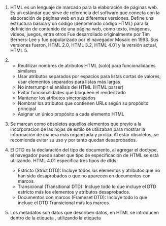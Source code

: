 

1. HTML es un lenguaje de marcado para la elaboración de páginas web.
Es un estándar que sirve de referencia del software que conecta con la elaboración de páginas web en sus diferentes versiones.
Define una estructura básica y un código (denominado código HTML) para la definición de contenido de una página web, como texto, imágenes, videos, juegos, entre otros
Fue desarrollado originalmente por Tim Berners-Lee y fue popularizado por el navegador Mosaic en 1993.
Sus versiones fueron, HTML 2.0, HTML 3.2, HTML 4.01 y la versión actual, HTML 5.



2. 
    - Reutilizar nombres de atributos HTML (solo) para funcionalidades similares 
    - Usar atributos separados por espacios para listas cortas de valores; usar elementos separados para listas más largas
    - No interrumpir el análisis del HTML (HTML parser)
    - Evitar funcionalidades que bloqueen el renderizado
    - Mantener los atributos sincronizados
    - Nombrar los atributos que contienen URLs según su propósito principal
    - Asignar un único propósito a cada elemento HTML



3. Se marcan como obsoletos aquellos elementos que previo a la incorporacion de las hojas de estilo se utilizaban para mostrar la información de manera más organizada y prolija. Al estar obsoletos, se recomienda evitar su uso y por tanto quedan desaprobados.



4. El DTD es la declaración del tipo de documento, al agregar el doctype, el navegador puede saber que tipo de especificación de HTML se está utilizando.
HTML 4.01 especifica tres tipos de dtds:
    - Estricto (Strict DTD): Incluye todos los elementos y atributos que no han sido desaprobados o que no aparecen en documentos con marcos.
    - Transicional (Transitional DTD): Incluye todo lo que incluye el DTD estricto más los elementos y atributos desaprobados.
    - Documentos con marcos (Frameset DTD): Incluye todo lo que incluye el DTD Transicional más los marcos.



5. Los metadatos son datos que describen datos, en HTML se introducen dentro de la etiqueta <Head>, utilizando la etiqueta <meta>